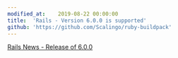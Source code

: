 ```yaml
---
modified_at:	2019-08-22 00:00:00
title:	'Rails - Version 6.0.0 is supported'
github: 'https://github.com/Scalingo/ruby-buildpack'
---
```


[Rails News - Release of 6.0.0](https://weblog.rubyonrails.org/2019/8/18/this-week-in-rails-rails-6-is-released-sass-rails-6-improved-mysql2-error-and-more/)

